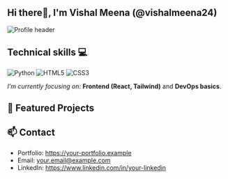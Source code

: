 ## Hi there👋, I'm Vishal Meena (@vishalmeena24)
![Profile header](https://img.shields.io/badge/Hey%20there-👋-green)

## Technical skills 💻
![Python](https://img.shields.io/badge/Python-3776AB?logo=python&logoColor=white)
![HTML5](https://img.shields.io/badge/HTML5-E34F26?logo=html5&logoColor=white)
![CSS3](https://img.shields.io/badge/CSS3-1572B6?logo=css3&logoColor=white)

*I’m currently focusing on:* **Frontend (React, Tailwind)** and **DevOps basics**.

## 🚀 Featured Projects

## 📫 Contact
- Portfolio: https://your-portfolio.example  
- Email: your.email@example.com  
- LinkedIn: https://www.linkedin.com/in/your-linkedin  

